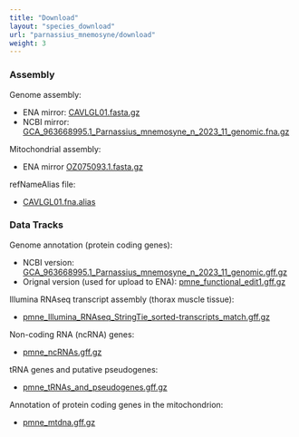 ```yaml
---
title: "Download"
layout: "species_download"
url: "parnassius_mnemosyne/download"
weight: 3
---
```


### Assembly

Genome assembly:

- ENA mirror: [CAVLGL01.fasta.gz](https://ftp.ebi.ac.uk/pub/databases/ena/wgs/public/cav/CAVLGL01.fasta.gz)
- NCBI mirror: [GCA_963668995.1_Parnassius_mnemosyne_n_2023_11_genomic.fna.gz](https://ftp.ncbi.nlm.nih.gov/genomes/all/GCA/963/668/995/GCA_963668995.1_Parnassius_mnemosyne_n_2023_11/GCA_963668995.1_Parnassius_mnemosyne_n_2023_11_genomic.fna.gz)

Mitochondrial assembly:

- ENA mirror [OZ075093.1.fasta.gz](https://www.ebi.ac.uk/ena/browser/api/fasta/OZ075093.1?download=true&gzip=true)

refNameAlias file:

- [CAVLGL01.fna.alias](https://raw.githubusercontent.com/ScilifelabDataCentre/swedgene/main/scripts/data_stewardship/alias_files_temp_storage/CAVLGL01.fna.alias)

### Data Tracks

Genome annotation (protein coding genes):

- NCBI version: [GCA_963668995.1_Parnassius_mnemosyne_n_2023_11_genomic.gff.gz](https://ftp.ncbi.nlm.nih.gov/genomes/all/GCA/963/668/995/GCA_963668995.1_Parnassius_mnemosyne_n_2023_11/GCA_963668995.1_Parnassius_mnemosyne_n_2023_11_genomic.gff.gz)
- Orignal version (used for upload to ENA): [pmne_functional_edit1.gff.gz](https://figshare.scilifelab.se/ndownloader/files/47209624)

Illumina RNAseq transcript assembly (thorax muscle tissue):

- [pmne_Illumina_RNAseq_StringTie_sorted-transcripts_match.gff.gz](https://figshare.scilifelab.se/ndownloader/files/47209648)

Non-coding RNA (ncRNA) genes:

- [pmne_ncRNAs.gff.gz](https://figshare.scilifelab.se/ndownloader/files/47209660)

tRNA genes and putative pseudogenes:

- [pmne_tRNAs_and_pseudogenes.gff.gz](https://figshare.scilifelab.se/ndownloader/files/47209663)

Annotation of protein coding genes in the mitochondrion:

- [pmne_mtdna.gff.gz](https://figshare.scilifelab.se/ndownloader/files/47209654)
